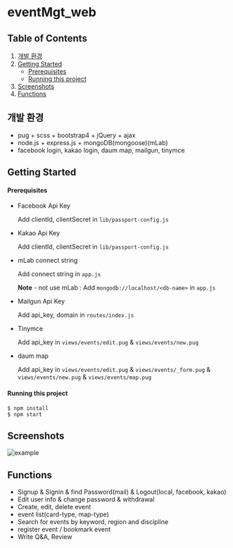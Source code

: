 # eventMgt_web

## Table of Contents

1. [개발 환경](#개발-환경)
2. [Getting Started](#getting-started)
   - [Prerequisites](#prerequisites)
   - [Running this project](#running-this-project)
3. [Screenshots](#screenshots)
4. [Functions](#functions)

## 개발 환경

- pug + scss + bootstrap4 + jQuery + ajax
- node.js + express.js + mongoDB(mongoose)(mLab)
- facebook login, kakao login, daum map, mailgun, tinymce

## Getting Started

#### Prerequisites

* Facebook Api Key

  Add clientId, clientSecret in `lib/passport-config.js` 

* Kakao Api Key

  Add clientId, clientSecret in `lib/passport-config.js` 

* mLab connect string

  Add connect string in `app.js` 

  **Note** - not use mLab : Add `mongodb://localhost/<db-name>` in `app.js`

* Mailgun Api Key

  Add api_key, domain in `routes/index.js`

* Tinymce

  Add api_key in `views/events/edit.pug` & `views/events/new.pug`

* daum map

  Add api_key in `views/events/edit.pug` & `views/events/_form.pug` & `views/events/new.pug` & `views/events/map.pug`

#### Running this project

```
$ npm install
$ npm start
```



## Screenshots

![example](./screenshots/sample.gif)



## Functions

- Signup & Signin & find Password(mail) & Logout(local, facebook, kakao)
- Edit user info & change password & withdrawal
- Create, edit, delete event
- event list(card-type, map-type)
- Search for events by keyword, region and discipline 
- register event / bookmark event
- Write Q&A, Review 

